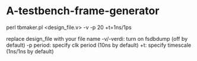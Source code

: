 # A-testbench-frame-generator

perl tbmaker.pl <design_file.v> -v -p 20 +t=1ns/1ps

replace design_file with your file name
-v/-verdi: turn on fsdbdump (off by default)
-p period: specify clk period (10ns by default)
+t: specify timescale (1ns/1ns by default)
